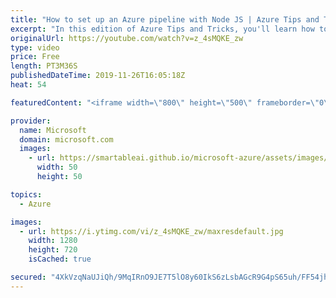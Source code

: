 ```yaml
---
title: "How to set up an Azure pipeline with Node JS | Azure Tips and Tricks"
excerpt: "In this edition of Azure Tips and Tricks, you'll learn how to create an Azure Pipeline for a Node.js application. Setting up a continuous integration process that automatically builds and tests your node.js code is very easy with Azure pipelines.   For more tips and tricks, visit: http://azuredev.tips"
originalUrl: https://youtube.com/watch?v=z_4sMQKE_zw
type: video
price: Free
length: PT3M36S
publishedDateTime: 2019-11-26T16:05:18Z
heat: 54

featuredContent: "<iframe width=\"800\" height=\"500\" frameborder=\"0\" src=\"https://www.youtube.com/embed/z_4sMQKE_zw\" allow=\"accelerometer; autoplay; encrypted-media; gyroscope; picture-in-picture\" allowfullscreen></iframe>"

provider:
  name: Microsoft
  domain: microsoft.com
  images:
    - url: https://smartableai.github.io/microsoft-azure/assets/images/organizations/microsoft.com-50x50.jpg
      width: 50
      height: 50

topics:
  - Azure

images:
  - url: https://i.ytimg.com/vi/z_4sMQKE_zw/maxresdefault.jpg
    width: 1280
    height: 720
    isCached: true

secured: "4XkVzqNaUJiQh/9MqIRnO9JE7T5lO8y60IkS6zLsbAGcR9G4pS65uh/FF54jhMYrX7a1imYVYLwjvv1eoK1Lm1AGpDd/K7DfVNm4Pfu/tRXCtVAUzYN5YT0XGGCR5iOXmQJZuAGdDGdbYcHLUKkhgA3iNQ5Gbq/v+D+Qg18woRf188kH0x1KG/Ngr+kCreVb/fVoEIe5bmmLpoabAg8+aaelv+4RaQIw0waAvSK1tQyOwLVnXZKaJ5uONiQusFeJL+gos0EG60Q9MVetk0wbBEIDBEXr0KH7CEAz4Zu/Y1rnMRyXCVQ2DLFvHMLE/3Pd99Z9E9XmADgJFONOzqzqpoYdwkJ0UhWJOU/2ixQdZuCP5Ft/A1WmL/nCfJNREmEK7m+1jDhwMGYEXPM/hKb2ujLoz5PCzmaVzqr74zfduhQ=;srhuBW5ZLAJxu132ww0D0g=="
---
```


